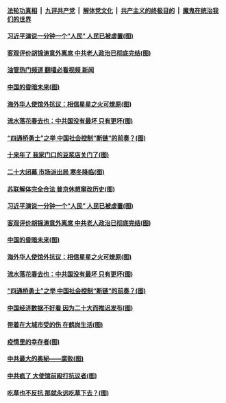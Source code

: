 ####  [法轮功真相](../../../../basic/blob/master/README.md?t=10242231) &nbsp;|&nbsp; [九评共产党](../../../../9ping.md/blob/master/README.md?t=10242231) &nbsp;|&nbsp; [解体党文化](../../../../jtdwh.md/blob/master/README.md?t=10242231)  &nbsp;|&nbsp; [共产主义的终极目的](../../../../gczydzjmd.md/blob/master/README.md?t=10242231) &nbsp;|&nbsp; [魔鬼在统治我们的世界](../../../../mgztzwmdsj.md/blob/master/README.md?t=10242231) 

#### [习近平演说一分钟一个“人民” 人民已被虚置(图)](../pages/p4/1019918.md?t=10242231) 

#### [客观评价胡锦涛意外离席 中共老人政治已彻底完结(图)](../pages/p4/1019915.md?t=10242231) 

#### [油管热门频道 翻墙必看视频 新闻](http://209.250.226.216:81/youtube.html?10242231)

#### [中国的昏暗未来(图)](../pages/p4/1019840.md?t=10242231) 

#### [海外华人使馆外抗议：相信星星之火可燎原(图)](../pages/p4/1019843.md?t=10242231) 

#### [流水落花春去也：中共国没有最坏 只有更坏(图)](../pages/p4/1019842.md?t=10242231) 

#### [“四通桥勇士”之举 中国社会控制“断链”的前奏？(图)](../pages/p4/1019836.md?t=10242231) 


#### [十来年了 我家门口的豆浆店关门了(图)](../pages/p4/1019923.md?t=10242231) 

#### [二十大闭幕 市场派出局 寒冬降临(图)](../pages/p4/1019921.md?t=10242231) 

#### [苏联解体完全合法 普京休想窜改历史(图)](../pages/p4/1019920.md?t=10242231) 

#### [习近平演说一分钟一个“人民” 人民已被虚置(图)](../pages/p4/1019918.md?t=10242231) 

#### [客观评价胡锦涛意外离席 中共老人政治已彻底完结(图)](../pages/p4/1019915.md?t=10242231) 



#### [中国的昏暗未来(图)](../pages/p4/1019840.md?t=10242231) 

#### [海外华人使馆外抗议：相信星星之火可燎原(图)](../pages/p4/1019843.md?t=10242231) 

#### [流水落花春去也：中共国没有最坏 只有更坏(图)](../pages/p4/1019842.md?t=10242231) 

#### [“四通桥勇士”之举 中国社会控制“断链”的前奏？(图)](../pages/p4/1019836.md?t=10242231) 



#### [中国经济数据不好看 因为二十大而推迟发布(图)](../pages/p4/1019760.md?t=10242231) 

#### [带着在大城市受的伤 在鹤岗生活(图)](../pages/p4/1019758.md?t=10242231) 

#### [疫情里的幸存者(图)](../pages/p4/1019761.md?t=10242231) 

#### [中共最大的奥秘——腐败(图)](../pages/p4/1019491.md?t=10242231) 

#### [中共疯了 大使馆前殴打抗议者(图)](../pages/p4/1019681.md?t=10242231) 

#### [吃草也不反抗 那就永远吃草下去？(图)](../pages/p4/1019673.md?t=10242231) 

<img src='http://gfw-breaker.win/goodnews/indexes/p4.md' width='0px' height='0px'/>
